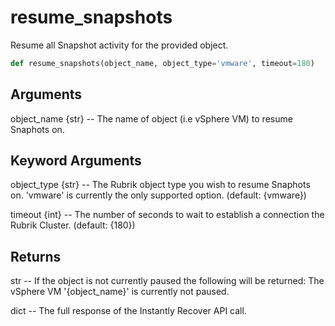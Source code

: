# resume_snapshots

Resume all Snapshot activity for the provided object.

```py
def resume_snapshots(object_name, object_type='vmware', timeout=180)
```

## Arguments
object_name {str} -- The name of object (i.e vSphere VM) to resume Snaphots on.


## Keyword Arguments
object_type {str} -- The Rubrik object type you wish to resume Snaphots on. 'vmware' is currently the only supported option. (default: {vmware})

timeout {int} -- The number of seconds to wait to establish a connection the Rubrik Cluster. (default: {180})


## Returns
str -- If the object is not currently paused the following will be returned: The vSphere VM '{object_name}' is currently not paused.

dict -- The full response of the Instantly Recover API call.



